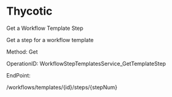 #     Thycotic


Get a Workflow Template Step

Get a step for a workflow template

Method: Get

OperationID: WorkflowStepTemplatesService_GetTemplateStep

EndPoint:

/workflows/templates/{id}/steps/{stepNum}
